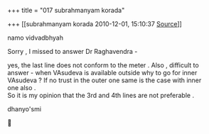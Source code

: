 +++
title = "017 subrahmanyam korada"

+++
[[subrahmanyam korada	2010-12-01, 15:10:37 [Source](https://groups.google.com/g/bvparishat/c/h1NeTu1-S24)]]



namo vidvadbhyah

Sorry , I missed to answer Dr Raghavendra -

yes, the last line does not conform to the meter . Also , difficult to  
answer - when VAsudeva is available outside why to go for inner  
VAsudeva ? If no trust in the outer one same is the case with inner  
one also .  
So it is my opinion that the 3rd and 4th lines are not preferable .

dhanyo'smi



